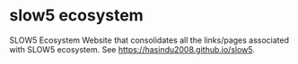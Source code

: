 # slow5 ecosystem

SLOW5 Ecosystem Website that consolidates all the links/pages associated with SLOW5 ecosystem. See https://hasindu2008.github.io/slow5. 

